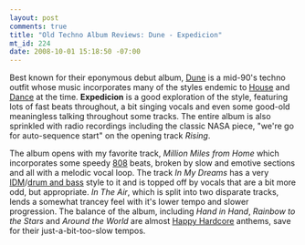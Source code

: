 ```yaml
--- 
layout: post
comments: true
title: "Old Techno Album Reviews: Dune - Expedicion"
mt_id: 224
date: 2008-10-01 15:18:50 -07:00
---
```

Best known for their eponymous debut album, [Dune](http://en.wikipedia.org/wiki/Dune_(German_band)) is a mid-90's techno outfit whose music incorporates many of the styles endemic to [House](http://en.wikipedia.org/wiki/House_music) and [Dance](http://en.wikipedia.org/wiki/Electronic_dance_music) at the time.  **Expedicion** is a good exploration of the style, featuring lots of fast beats throughout, a bit singing vocals and even some good-old meaningless talking throughout some tracks.  The entire album is also sprinkled with radio recordings including the classic NASA piece, "we're go for auto-sequence start" on the opening track *Rising*.

The album opens with my favorite track, *Million Miles from Home* which incorporates some speedy [808](http://en.wikipedia.org/wiki/TR-909) beats, broken by slow and emotive sections and all with a melodic vocal loop.  The track *In My Dreams* has a very [IDM](http://en.wikipedia.org/wiki/Intelligent_dance_music)/[drum and bass](http://en.wikipedia.org/wiki/Intelligent_dance_music) style to it and is topped off by vocals that are a bit more odd, but appropriate.  *In The Air*, which is split into two disparate tracks, lends a somewhat trancey feel with it's lower tempo and slower progression.  The balance of the album, including *Hand in Hand*, *Rainbow to the Stars* and *Around the World* are almost [Happy Hardcore](http://en.wikipedia.org/wiki/Happy_Hardcore) anthems, save for their just-a-bit-too-slow tempos.
